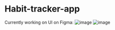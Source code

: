 # Habit-tracker-app
Currently working on UI on Figma:
![image](https://user-images.githubusercontent.com/106325339/219110121-c4a23b40-35bb-476f-9f36-a6e8b5a1d993.png)
![image](https://user-images.githubusercontent.com/106325339/219110790-59557634-183d-4ce2-810e-4a655f7f82cc.png)

